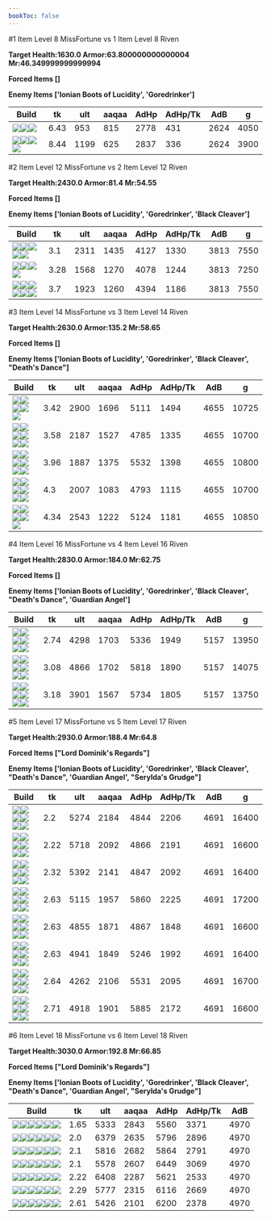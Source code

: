 ```yaml
---
bookToc: false
---
```


#1 Item Level 8 MissFortune vs 1 Item Level 8 Riven

**Target Health:1630.0 Armor:63.800000000000004 Mr:46.349999999999994**


**Forced Items []**


**Enemy Items ['Ionian Boots of Lucidity', 'Goredrinker']**




Build | tk | ult | aaqaa | AdHp | AdHp/Tk | AdB | g
-|-|-|-|-|-|-|-
![](/item/3153.png)![](/item/1001.png)![](/item/1055.png)|6.43|953|815|2778|431|2624|4050
![](/item/3156.png)![](/item/1001.png)![](/item/1055.png)![](/item/1036.png)|8.44|1199|625|2837|336|2624|3900




























































#2 Item Level 12 MissFortune vs 2 Item Level 12 Riven

**Target Health:2430.0 Armor:81.4 Mr:54.55**


**Forced Items []**


**Enemy Items ['Ionian Boots of Lucidity', 'Goredrinker', 'Black Cleaver']**




Build | tk | ult | aaqaa | AdHp | AdHp/Tk | AdB | g
-|-|-|-|-|-|-|-
![](/item/3153.png)![](/item/3142.png)![](/item/1055.png)![](/item/1036.png)![](/item/1036.png)|3.1|2311|1435|4127|1330|3813|7550
![](/item/3153.png)![](/item/3091.png)![](/item/1001.png)![](/item/1055.png)|3.28|1568|1270|4078|1244|3813|7250
![](/item/3153.png)![](/item/3156.png)![](/item/1001.png)![](/item/1055.png)![](/item/1036.png)![](/item/1036.png)|3.7|1923|1260|4394|1186|3813|7550




























































#3 Item Level 14 MissFortune vs 3 Item Level 14 Riven

**Target Health:2630.0 Armor:135.2 Mr:58.65**


**Forced Items []**


**Enemy Items ['Ionian Boots of Lucidity', 'Goredrinker', 'Black Cleaver', "Death's Dance"]**




Build | tk | ult | aaqaa | AdHp | AdHp/Tk | AdB | g
-|-|-|-|-|-|-|-
![](/item/3153.png)![](/item/3142.png)![](/item/3036.png)![](/item/1055.png)![](/item/1037.png)|3.42|2900|1696|5111|1494|4655|10725
![](/item/3036.png)![](/item/3091.png)![](/item/6671.png)![](/item/1001.png)![](/item/1055.png)![](/item/1036.png)|3.58|2187|1527|4785|1335|4655|10700
![](/item/3153.png)![](/item/3091.png)![](/item/3072.png)![](/item/1001.png)![](/item/1055.png)![](/item/1036.png)|3.96|1887|1375|5532|1398|4655|10800
![](/item/3091.png)![](/item/3139.png)![](/item/6675.png)![](/item/1001.png)![](/item/1055.png)![](/item/1036.png)|4.3|2007|1083|4793|1115|4655|10700
![](/item/3156.png)![](/item/3091.png)![](/item/3142.png)![](/item/1055.png)![](/item/1038.png)|4.34|2543|1222|5124|1181|4655|10850




























































#4 Item Level 16 MissFortune vs 4 Item Level 16 Riven

**Target Health:2830.0 Armor:184.0 Mr:62.75**


**Forced Items []**


**Enemy Items ['Ionian Boots of Lucidity', 'Goredrinker', 'Black Cleaver', "Death's Dance", 'Guardian Angel']**




Build | tk | ult | aaqaa | AdHp | AdHp/Tk | AdB | g
-|-|-|-|-|-|-|-
![](/item/3033.png)![](/item/3091.png)![](/item/6676.png)![](/item/3142.png)![](/item/1038.png)![](/item/1036.png)|2.74|4298|1703|5336|1949|5157|13950
![](/item/3156.png)![](/item/3036.png)![](/item/6676.png)![](/item/3142.png)![](/item/1038.png)![](/item/1037.png)|3.08|4866|1702|5818|1890|5157|14075
![](/item/3156.png)![](/item/3091.png)![](/item/3142.png)![](/item/3036.png)![](/item/1038.png)![](/item/1036.png)|3.18|3901|1567|5734|1805|5157|13750




























































#5 Item Level 17 MissFortune vs 5 Item Level 17 Riven

**Target Health:2930.0 Armor:188.4 Mr:64.8**


**Forced Items ["Lord Dominik's Regards"]**


**Enemy Items ['Ionian Boots of Lucidity', 'Goredrinker', 'Black Cleaver', "Death's Dance", 'Guardian Angel', "Serylda's Grudge"]**




Build | tk | ult | aaqaa | AdHp | AdHp/Tk | AdB | g
-|-|-|-|-|-|-|-
![](/item/3094.png)![](/item/3036.png)![](/item/3095.png)![](/item/6676.png)![](/item/3142.png)![](/item/1038.png)|2.2|5274|2184|4844|2206|4691|16400
![](/item/3091.png)![](/item/3036.png)![](/item/6676.png)![](/item/6696.png)![](/item/3142.png)![](/item/1038.png)|2.22|5718|2092|4866|2191|4691|16600
![](/item/3095.png)![](/item/3036.png)![](/item/3139.png)![](/item/6676.png)![](/item/3142.png)![](/item/1038.png)|2.32|5392|2141|4847|2092|4691|16400
![](/item/3072.png)![](/item/3036.png)![](/item/3074.png)![](/item/3091.png)![](/item/3142.png)![](/item/1038.png)|2.63|5115|1957|5860|2225|4691|17200
![](/item/3091.png)![](/item/3036.png)![](/item/3139.png)![](/item/6696.png)![](/item/3142.png)![](/item/1038.png)|2.63|4855|1871|4867|1848|4691|16600
![](/item/3156.png)![](/item/3091.png)![](/item/3142.png)![](/item/3036.png)![](/item/6696.png)![](/item/1038.png)|2.63|4941|1849|5246|1992|4691|16400
![](/item/3156.png)![](/item/3091.png)![](/item/3142.png)![](/item/3036.png)![](/item/3153.png)![](/item/1038.png)|2.64|4262|2106|5531|2095|4691|16700
![](/item/3156.png)![](/item/3091.png)![](/item/3142.png)![](/item/3036.png)![](/item/3072.png)![](/item/1038.png)|2.71|4918|1901|5885|2172|4691|16600




























































#6 Item Level 18 MissFortune vs 6 Item Level 18 Riven

**Target Health:3030.0 Armor:192.8 Mr:66.85**


**Forced Items ["Lord Dominik's Regards"]**


**Enemy Items ['Ionian Boots of Lucidity', 'Goredrinker', 'Black Cleaver', "Death's Dance", 'Guardian Angel', "Serylda's Grudge"]**




Build | tk | ult | aaqaa | AdHp | AdHp/Tk | AdB
-|-|-|-|-|-|-
![](/item/3072.png)![](/item/3036.png)![](/item/3095.png)![](/item/6676.png)![](/item/6695.png)![](/item/6671.png)|1.65|5333|2843|5560|3371|4970
![](/item/3072.png)![](/item/3036.png)![](/item/3091.png)![](/item/3095.png)![](/item/6676.png)![](/item/3142.png)|2.0|6379|2635|5796|2896|4970
![](/item/3156.png)![](/item/3036.png)![](/item/6676.png)![](/item/3142.png)![](/item/3095.png)![](/item/3153.png)|2.1|5816|2682|5864|2791|4970
![](/item/3153.png)![](/item/3142.png)![](/item/3036.png)![](/item/3072.png)![](/item/3095.png)![](/item/3156.png)|2.1|5578|2607|6449|3069|4970
![](/item/3091.png)![](/item/3036.png)![](/item/6676.png)![](/item/6696.png)![](/item/3142.png)![](/item/3156.png)|2.22|6408|2287|5621|2533|4970
![](/item/3156.png)![](/item/3072.png)![](/item/3036.png)![](/item/3095.png)![](/item/3139.png)![](/item/3142.png)|2.29|5777|2315|6116|2669|4970
![](/item/3156.png)![](/item/3091.png)![](/item/3142.png)![](/item/3036.png)![](/item/3072.png)![](/item/3139.png)|2.61|5426|2101|6200|2378|4970




























































